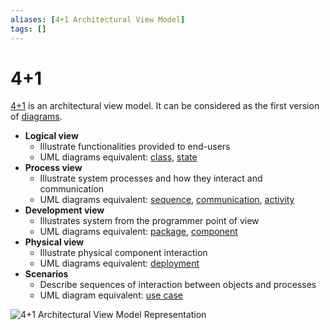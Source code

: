 ```yaml
---
aliases: [4+1 Architectural View Model]
tags: []
---
```


# 4+1

[4+1](https://wikipedia.org/wiki/4%2b1_architectural_view_model) is an architectural view model. It can be considered as the first version of [diagrams](../index.md).

- **Logical view**
	- Illustrate functionalities provided to end-users
	- UML diagrams equivalent: [class](../uml/structural-diagrams/class-diagram.md), [state](../uml/behaviour-diagrams/state-machine-diagram.md)
- **Process view**
	- Illustrate system processes and how they interact and communication
	- UML diagrams equivalent: [sequence](../uml/behaviour-diagrams/sequence-diagram.md), [communication](../uml/behaviour-diagrams/communication-diagram.md), [activity](../uml/behaviour-diagrams/activity-diagram.md)
- **Development view**
	- Illustrates system from the programmer point of view
	- UML diagrams equivalent: [package](../uml/structural-diagrams/package-diagram.md), [component](../uml/structural-diagrams/component-diagram.md)
- **Physical view**
	- Illustrate physical component interaction
	- UML diagrams equivalent: [deployment](../uml/structural-diagrams/deployment-diagram.md)
- **Scenarios**
	- Describe sequences of interaction between objects and processes
	- UML diagram equivalent: [use case](../uml/behaviour-diagrams/use-case-diagram.md)

![4+1 Architectural View Model Representation](https://upload.wikimedia.org/wikipedia/commons/e/e6/4%2b1_architectural_view_model.svg)